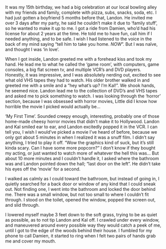 It was my 15th birthday, we had a big celebration at our local bowling alley with my friends and family, complete with pizza, subs, snacks, soda, etc. I had just gotten a boyfriend 5 months before that, Landon. He invited me over 3 days after my party, he said he couldn’t make it due to ‘family stuff’, so he wanted to make it up to me. I got a ride from Damien, who’d had his license for about 2 years at the time. He told me to have fun, call him if I needed anything, and to be safe. I wish I had listened to the voice in the back of my mind saying “tell him to take you home. *NOW*”. But I was naïve, and thought I was ‘in love’. 

When I got inside, Landon greeted me with a forehead kiss and took my hand. He lead me to what he called the ‘game room’, with computers, game consoles, a big flat screen tv, and multiple VCR’s and DVD players. Honestly, it was impressive, and I was absolutely nerding out, excited to see what old VHS tapes they had to watch. His older brother walked in and greeted me with a smile and a “hey what’s up? I’m Kal!”. We shook hands, he seemed nice. Landon lead me to the collection of DVD’s and VHS tapes and asked me to pick something to watch. I was looking through the ‘horror’ section, because I was obsessed with horror movies, Little did I know how horrible the movie I picked would actually be…

‘My First Time’. Sounded creepy enough, interesting, probably one of those home-made cheesy horror movies that didn’t make it to Hollywood. Landon and Kal smiled ear to ear, and Landon excitedly popped it in the VCR. I can tell you, I wish I would’ve picked a movie I’ve heard of before, because we only got about 5 minutes in when I realized it was a snuff film. I didn’t say anything, I tried to play it off. “Wow the graphics kind of suck, but it’s still kinda scary. Can I have some more popcorn?” I don’t know if they bought my acting, or just wanted to watch more of whatever the hell this was… But about 10 more minutes and I couldn’t handle it, I asked where the bathroom was and Landon pointed down the hall; “last door on the left”. He didn’t take his eyes off the ‘movie’ for a second. 

I walked as calmly as I could toward the bathroom, but instead of going in, I quietly searched for a back door or window of any kind that I could sneak out. Not finding one, I went into the bathroom and locked the door behind me. There was a small window, but not too small to where I couldn’t fit through. I stood on the toilet, opened the window, popped the screen out, and slid through. 


I lowered myself maybe 3 feet down to the soft grass, trying to be as quiet as possible, as to not tip Landon and Kal off. I crawled under every window, and maneuvered around every possible way they would catch a peek of me, until I got to the edge of the woods behind their house. I fumbled for my phone to call Damien, it started to ring when I felt two pairs of hands grab me and cover my mouth.
